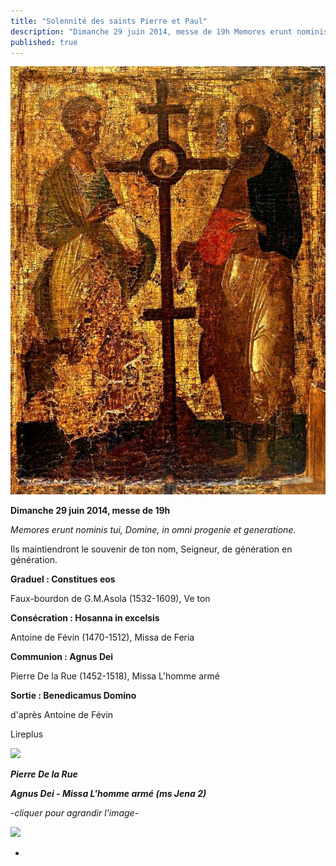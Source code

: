 ```yaml
---
title: "Solennité des saints Pierre et Paul"
description: "Dimanche 29 juin 2014, messe de 19h Memores erunt nominis tui, Domine, in omni progenie et generatione. Ils maintiendront le souvenir de ton nom, Seigneur, de génération en génération. Graduel : Constitues eos Faux-bourdon de G.M.Asola (1532-1609), Ve..."
published: true
---
```



![](/images/2014-06-26-petrus-et-paulus.jpg)

**Dimanche 29 juin 2014, messe de 19h**

*Memores erunt nominis tui, Domine, in omni progenie et generatione.*

Ils maintiendront le souvenir de ton nom, Seigneur, de génération en génération.

**Graduel : Constitues eos**

Faux-bourdon de G.M.Asola (1532-1609), Ve ton

**Consécration : Hosanna in excelsis**

Antoine de Févin (1470-1512), Missa de Feria

**Communion : Agnus Dei**

Pierre De la Rue (1452-1518), Missa L'homme armé

**Sortie : Benedicamus Domino**

d'après Antoine de Févin

Lireplus

![](/images/2014-06-26-agnus-l-homme-arme-de-la-rue-1.jpg)

***Pierre De la Rue***

***Agnus Dei - Missa L'homme armé (ms Jena 2)***

-*cliquer pour agrandir l'image-*

![](/images/2014-06-26-agnus-l-homme-arme-de-la-rue-2.jpg)

*
